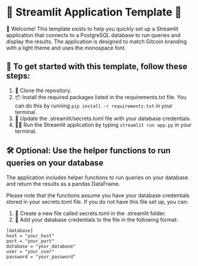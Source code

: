 # 🚀 Streamlit Application Template 🚀
👋 Welcome! This template exists to help you quickly set up a Streamlit application that connects to a PostgreSQL database to run queries and display the results. The application is designed to match Gitcoin branding with a light theme and uses the monospace font. 

## 🚀 To get started with this template, follow these steps:

1. 📂 Clone the repository.
2. 📦 Install the required packages listed in the requirements.txt file. You can do this by running `pip install -r requirements.txt` in your terminal.
3. 🔑 Update the .streamlit/secrets.toml file with your database credentials.
4. 🏃‍♀️ Run the Streamlit application by typing `streamlit run app.py` in your terminal.

## 🛠️ Optional: Use the helper functions to run queries on your database
The application includes helper functions to run queries on your database and return the results as a pandas DataFrame. 

Please note that the functions assume you have your database credentials stored in your secrets.toml file. If you do not have this file set up, you can: 
1. 📄 Create a new file called secrets.toml in the .streamlit folder.
2. 🔐 Add your database credentials to the file in the following format:
```
[database]
host = "your_host"
port = "your_port"
database = "your_database"
user = "your_user"
password = "your_password"
```
